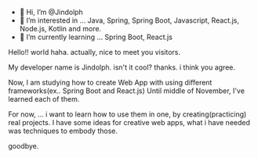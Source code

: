 - 👋 Hi, I’m @Jindolph
- 👀 I’m interested in ... Java, Spring, Spring Boot, Javascript, React.js, Node.js, Kotlin and more.
- 🌱 I’m currently learning ... Spring Boot, React.js

Hello!! world haha. actually, nice to meet you visitors.

My developer name is Jindolph. isn't it cool? thanks. i think you agree.

Now, I am studying how to create Web App with using different frameworks(ex.. Spring Boot and React.js)
Until middle of November, I've learned each of them.

For now, ... i want to learn how to use them in one, by creating(practicing) real projects.
I have some ideas for creative web apps, what i have needed was techniques to embody those.

goodbye.
